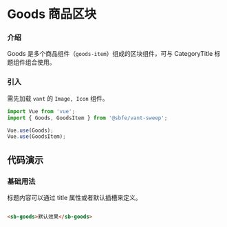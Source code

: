 # Goods 商品区块

### 介绍

Goods 是多个商品组件（`goods-item`）组成的区块组件，可与 CategoryTitle 标题组件组合使用。

### 引入

需先加载 `vant` 的 `Image, Icon` 组件。

```js
import Vue from 'vue';
import { Goods, GoodsItem } from '@sbfe/vant-sweep';

Vue.use(Goods);
Vue.use(GoodsItem);
```

## 代码演示

### 基础用法

标题内容可以通过 title 属性或者默认插槽来定义。

```html

<sb-goods>默认效果</sb-goods>
```

